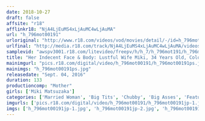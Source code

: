 ```yaml
---
date: 2018-10-27
draft: false
affsite: "r18"
afflinkr18: "NjA4LjEuMS4xLjAuMC4wLjAuMA"
url: "h_796mot00191"
urloriginal: "http://www.r18.com/videos/vod/movies/detail/-/id=h_796mot00191"
urlfinal: "http://media.r18.com/track/NjA4LjEuMS4xLjAuMC4wLjAuMA/videos/vod/movies/detail/-/id=h_796mot00191"
samplevid: "awspv3001.r18.com/litevideo/freepv/h/h_7/h_796mot191/h_796mot191_dmb_w.mp4"
title: "Her Indecent Face & Body: Lustful Wife Miki, 34 Years Old, Colossal Tits, Shaved Pussy, I Cup (101 cm)"
mainimgurl: "pics.r18.com/digital/video/h_796mot00191/h_796mot00191ps.jpg"
mainimgs: "h_796mot00191ps.jpg"
releasedate: "Sept. 04, 2016"
duration: 133
productioncomp: "Mother"
girls: ['Miki Matsuzaka']
categories: ['Married Woman', 'Big Tits', 'Chubby', 'Big Asses', 'Featured Actress', 'Nymphomaniac', 'Hi-Def']
imgurls: ['pics.r18.com/digital/video/h_796mot00191/h_796mot00191jp-1.jpg', 'pics.r18.com/digital/video/h_796mot00191/h_796mot00191jp-2.jpg', 'pics.r18.com/digital/video/h_796mot00191/h_796mot00191jp-3.jpg', 'pics.r18.com/digital/video/h_796mot00191/h_796mot00191jp-4.jpg', 'pics.r18.com/digital/video/h_796mot00191/h_796mot00191jp-5.jpg', 'pics.r18.com/digital/video/h_796mot00191/h_796mot00191jp-6.jpg', 'pics.r18.com/digital/video/h_796mot00191/h_796mot00191jp-7.jpg', 'pics.r18.com/digital/video/h_796mot00191/h_796mot00191jp-8.jpg', 'pics.r18.com/digital/video/h_796mot00191/h_796mot00191jp-9.jpg', 'pics.r18.com/digital/video/h_796mot00191/h_796mot00191jp-10.jpg', 'pics.r18.com/digital/video/h_796mot00191/h_796mot00191jp-11.jpg', 'pics.r18.com/digital/video/h_796mot00191/h_796mot00191jp-12.jpg', 'pics.r18.com/digital/video/h_796mot00191/h_796mot00191jp-13.jpg', 'pics.r18.com/digital/video/h_796mot00191/h_796mot00191jp-14.jpg', 'pics.r18.com/digital/video/h_796mot00191/h_796mot00191jp-15.jpg', 'pics.r18.com/digital/video/h_796mot00191/h_796mot00191jp-16.jpg', 'pics.r18.com/digital/video/h_796mot00191/h_796mot00191jp-17.jpg', 'pics.r18.com/digital/video/h_796mot00191/h_796mot00191jp-18.jpg', 'pics.r18.com/digital/video/h_796mot00191/h_796mot00191jp-19.jpg', 'pics.r18.com/digital/video/h_796mot00191/h_796mot00191jp-20.jpg']
imgs: ['h_796mot00191jp-1.jpg', 'h_796mot00191jp-2.jpg', 'h_796mot00191jp-3.jpg', 'h_796mot00191jp-4.jpg', 'h_796mot00191jp-5.jpg', 'h_796mot00191jp-6.jpg', 'h_796mot00191jp-7.jpg', 'h_796mot00191jp-8.jpg', 'h_796mot00191jp-9.jpg', 'h_796mot00191jp-10.jpg', 'h_796mot00191jp-11.jpg', 'h_796mot00191jp-12.jpg', 'h_796mot00191jp-13.jpg', 'h_796mot00191jp-14.jpg', 'h_796mot00191jp-15.jpg', 'h_796mot00191jp-16.jpg', 'h_796mot00191jp-17.jpg', 'h_796mot00191jp-18.jpg', 'h_796mot00191jp-19.jpg', 'h_796mot00191jp-20.jpg']
---
```

